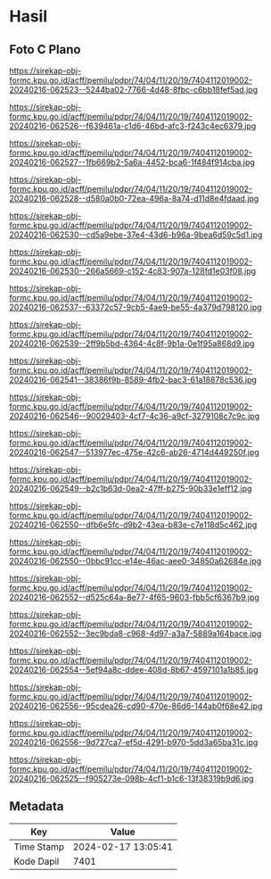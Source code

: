 # Hasil

## Foto C Plano

https://sirekap-obj-formc.kpu.go.id/acff/pemilu/pdpr/74/04/11/20/19/7404112019002-20240216-062523--5244ba02-7766-4d48-8fbc-c6bb18fef5ad.jpg

https://sirekap-obj-formc.kpu.go.id/acff/pemilu/pdpr/74/04/11/20/19/7404112019002-20240216-062526--f639461a-c1d6-46bd-afc3-f243c4ec6379.jpg

https://sirekap-obj-formc.kpu.go.id/acff/pemilu/pdpr/74/04/11/20/19/7404112019002-20240216-062527--1fb669b2-5a6a-4452-bca6-1f484f914cba.jpg

https://sirekap-obj-formc.kpu.go.id/acff/pemilu/pdpr/74/04/11/20/19/7404112019002-20240216-062528--d580a0b0-72ea-496a-8a74-d11d8e4fdaad.jpg

https://sirekap-obj-formc.kpu.go.id/acff/pemilu/pdpr/74/04/11/20/19/7404112019002-20240216-062530--cd5a9ebe-37e4-43d6-b96a-9bea6d59c5d1.jpg

https://sirekap-obj-formc.kpu.go.id/acff/pemilu/pdpr/74/04/11/20/19/7404112019002-20240216-062530--266a5669-c152-4c83-907a-128fd1e03f08.jpg

https://sirekap-obj-formc.kpu.go.id/acff/pemilu/pdpr/74/04/11/20/19/7404112019002-20240216-062537--63372c57-9cb5-4ae9-be55-4a379d798120.jpg

https://sirekap-obj-formc.kpu.go.id/acff/pemilu/pdpr/74/04/11/20/19/7404112019002-20240216-062539--2ff9b5bd-4364-4c8f-9b1a-0e1f95a868d9.jpg

https://sirekap-obj-formc.kpu.go.id/acff/pemilu/pdpr/74/04/11/20/19/7404112019002-20240216-062541--38386f9b-8589-4fb2-bac3-61a18878c536.jpg

https://sirekap-obj-formc.kpu.go.id/acff/pemilu/pdpr/74/04/11/20/19/7404112019002-20240216-062546--90029403-4cf7-4c36-a9cf-3279108c7c9c.jpg

https://sirekap-obj-formc.kpu.go.id/acff/pemilu/pdpr/74/04/11/20/19/7404112019002-20240216-062547--513977ec-475e-42c6-ab26-4714d449250f.jpg

https://sirekap-obj-formc.kpu.go.id/acff/pemilu/pdpr/74/04/11/20/19/7404112019002-20240216-062549--b2c1b63d-0ea2-47ff-b275-90b33e1eff12.jpg

https://sirekap-obj-formc.kpu.go.id/acff/pemilu/pdpr/74/04/11/20/19/7404112019002-20240216-062550--dfb6e5fc-d9b2-43ea-b83e-c7e118d5c462.jpg

https://sirekap-obj-formc.kpu.go.id/acff/pemilu/pdpr/74/04/11/20/19/7404112019002-20240216-062550--0bbc91cc-e14e-46ac-aee0-34850a62684e.jpg

https://sirekap-obj-formc.kpu.go.id/acff/pemilu/pdpr/74/04/11/20/19/7404112019002-20240216-062552--d525c64a-8e77-4f65-9603-fbb5cf6367b9.jpg

https://sirekap-obj-formc.kpu.go.id/acff/pemilu/pdpr/74/04/11/20/19/7404112019002-20240216-062552--3ec9bda8-c968-4d97-a3a7-5889a164bace.jpg

https://sirekap-obj-formc.kpu.go.id/acff/pemilu/pdpr/74/04/11/20/19/7404112019002-20240216-062554--5ef94a8c-ddee-408d-8b67-4597101a1b85.jpg

https://sirekap-obj-formc.kpu.go.id/acff/pemilu/pdpr/74/04/11/20/19/7404112019002-20240216-062556--95cdea26-cd90-470e-86d6-144ab0f68e42.jpg

https://sirekap-obj-formc.kpu.go.id/acff/pemilu/pdpr/74/04/11/20/19/7404112019002-20240216-062556--9d727ca7-ef5d-4291-b970-5dd3a65ba31c.jpg

https://sirekap-obj-formc.kpu.go.id/acff/pemilu/pdpr/74/04/11/20/19/7404112019002-20240216-062525--f905273e-098b-4cf1-b1c6-13f38319b9d6.jpg


## Metadata

| Key        | Value               |
| ---------- | ------------------- |
| Time Stamp | 2024-02-17 13:05:41 |
| Kode Dapil | 7401                |



